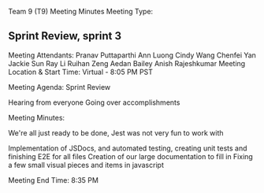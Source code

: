 Team 9 (T9) Meeting Minutes
Meeting Type:
## Sprint Review, sprint 3

Meeting Attendants:
Pranav Puttaparthi
Ann Luong
Cindy Wang
Chenfei Yan
Jackie Sun
Ray Li
Ruihan Zeng
Aedan Bailey
Anish Rajeshkumar
Meeting Location & Start Time:
Virtual - 8:05 PM PST

Meeting Agenda:
Sprint Review

Hearing from everyone
Going over accomplishments

Meeting Minutes:

We're all just ready to be done, Jest was not very fun to work with

Implementation of JSDocs, and automated testing, creating unit tests and finishing E2E for all files
Creation of our large documentation to fill in
Fixing a few small visual pieces and items in javascript

Meeting End Time:
8:35 PM
